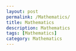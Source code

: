```yaml
---
layout: post
permalink: /Mathematics/
title: Mathematics
description: Mathematics
tags: [Mathematics]
category: Mathematics
---
```

